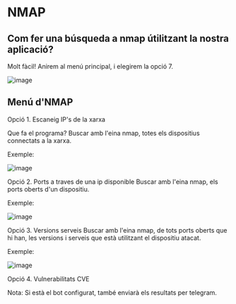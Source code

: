 # NMAP

## Com fer una búsqueda a nmap útilitzant la nostra aplicació?

Molt fàcil! Anirem al menú principal, i elegirem la opció 7.

![image](https://user-images.githubusercontent.com/80519737/169173661-5f7fc27d-7913-495b-937d-a8401532ad90.png)

## Menú d'NMAP

Opció 1. Escaneig IP's de la xarxa

Que fa el programa?
Buscar amb l'eina nmap, totes els dispositius connectats a la xarxa.

Exemple:

![image](https://user-images.githubusercontent.com/80519737/169173906-f2366ae3-6ae9-4982-89c7-7a76c4891d1c.png)

Opció 2. Ports a traves de una ip disponible
Buscar amb l'eina nmap, els ports oberts d'un dispositiu.

Exemple:

![image](https://user-images.githubusercontent.com/80519737/169174410-f75b7c1e-2c9e-4e5e-b1d7-13c8a930999c.png)


Opció 3. Versions serveis
Buscar amb l'eina nmap, de tots ports oberts que hi han, les versions i serveis que està utilitzant el dispositiu atacat.

Exemple:

![image](https://user-images.githubusercontent.com/80519737/169174779-7db10b6c-6c80-40eb-8ece-6bd387c5da51.png)



Opció 4. Vulnerabilitats CVE


Nota: Si està el bot configurat, també enviarà els resultats per telegram.
